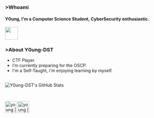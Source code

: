### >Whoami

#### Y0ung, I'm a Computer Science Student, CyberSecurity enthusiastic.

<img width="42px" src="https://media.discordapp.net/attachments/635278809741918218/779662771591446558/b.gif">

### >About Y0ung-DST

- CTF Player.
- I’m currently preparing for the OSCP.
- I'm a Self-Taught, i'm enjoying learning by myself.
<br>
<img align="left" alt="Y0ung-DST's GitHub Stats" src="https://github-readme-stats.vercel.app/api?username=Y0ung-DST&show_icons=true&theme=tokyonight" />

<br><br>

[<img align="left" alt="young | Twitter" width="38px" src="https://cdn.jsdelivr.net/npm/simple-icons@v3/icons/twitter.svg" />][twitter]
[<img align="left" alt="young | HTB" width="38px" src="https://forum.hackthebox.eu/uploads/RJZMUY81IQLQ.png" />][HTB]


[HTB]: https://www.hackthebox.eu/profile/252510
[twitter]: https://twitter.com/Y0ung_MA
